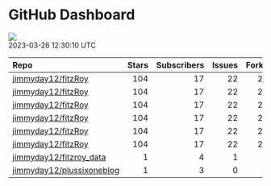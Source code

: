 GitHub Dashboard
================

![](https://github.com/jimmyday12/status/workflows/Render%20Status/badge.svg)  
2023-03-26 12:30:10 UTC

| Repo                                                                      | Stars | Subscribers | Issues | Forks | Status                                                                                                                                                         | Commit                                                                                                                                                                                                        |
| :------------------------------------------------------------------------ | ----: | ----------: | -----: | ----: | :------------------------------------------------------------------------------------------------------------------------------------------------------------- | :------------------------------------------------------------------------------------------------------------------------------------------------------------------------------------------------------------ |
| [jimmyday12/fitzRoy](https://github.com/jimmyday12/fitzRoy)               |   104 |          17 |     22 |    28 | [![](https://github.com/jimmyday12/fitzRoy/workflows/R-CMD-check/badge.svg)](https://github.com/jimmyday12/fitzRoy/actions/runs/4479983224)                    | <a href="https://github.com/jimmyday12/fitzRoy/commit/7cfa6e644b36ab11a6bc37a8610f217693d3faa1" title="adding parallel tests">7cfa6e</a>                                                                      |
| [jimmyday12/fitzRoy](https://github.com/jimmyday12/fitzRoy)               |   104 |          17 |     22 |    28 | [![](https://github.com/jimmyday12/fitzRoy/workflows/pkgdown/badge.svg)](https://github.com/jimmyday12/fitzRoy/actions/runs/4328815351)                        | <a href="https://github.com/jimmyday12/fitzRoy/commit/6e13200e32824aab87e83a6a4c0389be1fabcfc6" title="Cleanup Docker">6e1320</a>                                                                             |
| [jimmyday12/fitzRoy](https://github.com/jimmyday12/fitzRoy)               |   104 |          17 |     22 |    28 | [![](https://github.com/jimmyday12/fitzRoy/workflows/Commands/badge.svg)](https://github.com/jimmyday12/fitzRoy/actions/runs/4328816840)                       | <a href="https://github.com/jimmyday12/fitzRoy/commit/7cfa6e644b36ab11a6bc37a8610f217693d3faa1" title="adding parallel tests">7cfa6e</a>                                                                      |
| [jimmyday12/fitzRoy](https://github.com/jimmyday12/fitzRoy)               |   104 |          17 |     22 |    28 | [![](https://github.com/jimmyday12/fitzRoy/workflows/Render%20README/badge.svg)](https://github.com/jimmyday12/fitzRoy/actions/runs/4310991314)                | <a href="https://github.com/jimmyday12/fitzRoy/commit/07c80e1461c26d48ab46510f49f5d973ebe8cbdf" title="Increment version number to 1.3.0">07c80e</a>                                                          |
| [jimmyday12/fitzRoy](https://github.com/jimmyday12/fitzRoy)               |   104 |          17 |     22 |    28 | [![](https://github.com/jimmyday12/fitzRoy/workflows/test-coverage/badge.svg)](https://github.com/jimmyday12/fitzRoy/actions/runs/4328815350)                  | <a href="https://github.com/jimmyday12/fitzRoy/commit/6e13200e32824aab87e83a6a4c0389be1fabcfc6" title="Cleanup Docker">6e1320</a>                                                                             |
| [jimmyday12/fitzRoy](https://github.com/jimmyday12/fitzRoy)               |   104 |          17 |     22 |    28 | [![](https://github.com/jimmyday12/fitzRoy/workflows/pages-build-deployment/badge.svg)](https://github.com/jimmyday12/fitzRoy/actions/runs/4313599920)         | <a href="https://github.com/jimmyday12/fitzRoy/commit/f5e9b3c2712b0a0f1ac5269ac62b9d721291f8c3" title="Deploying to gh-pages from @ jimmyday12/fitzRoy@7cfa6e644b36ab11a6bc37a8610f217693d3faa1 🚀">f5e9b3</a> |
| [jimmyday12/fitzroy\_data](https://github.com/jimmyday12/fitzroy_data)    |     1 |           4 |      1 |     0 | [![](https://github.com/jimmyday12/fitzroy_data/workflows/get%20new%20data/badge.svg)](https://github.com/jimmyday12/fitzroy_data/actions/runs/3817059504)     | <a href="https://github.com/jimmyday12/fitzroy_data/commit/a260f38b8df2b6148303c5220b7ce51a211da5f9" title="updating weekly_data_process">a260f3</a>                                                          |
| [jimmyday12/plussixoneblog](https://github.com/jimmyday12/plussixoneblog) |     1 |           3 |      0 |     1 | [![](https://github.com/jimmyday12/plussixoneblog/workflows/Get%20new%20data/badge.svg)](https://github.com/jimmyday12/plussixoneblog/actions/runs/4524260494) | <a href="https://github.com/jimmyday12/plussixoneblog/commit/cd6dc58ab4bb032db372e8e24080bd8aefb38460" title="Commit from GitHub Actions (Get new data)">cd6dc5</a>                                           |
